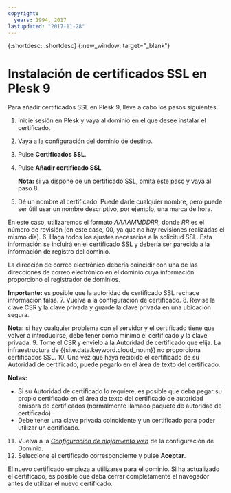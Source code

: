 ```yaml
---
copyright:
  years: 1994, 2017
lastupdated: "2017-11-28"
---
```


{:shortdesc: .shortdesc}
{:new_window: target="_blank"}

# Instalación de certificados SSL en Plesk 9

Para añadir certificados SSL en Plesk 9, lleve a cabo los pasos siguientes.

1. Inicie sesión en Plesk y vaya al dominio en el que desee instalar el certificado.
2. Vaya a la configuración del dominio de destino.
3. Pulse **Certificados SSL**.
4. Pulse **Añadir certificado SSL**.

   **Nota:** si ya dispone de un certificado SSL, omita este paso y vaya al paso 8.
5.  Dé un nombre al certificado. Puede darle cualquier nombre, pero puede ser útil usar un nombre descriptivo, por ejemplo, una marca de hora.

   En este caso, utilizaremos el formato *AAAAMMDDRR*, donde *RR* es el número de revisión (en este case, 00, ya que no hay revisiones realizadas el mismo día).
6. Haga todos los ajustes necesarios a la solicitud SSL. Esta información se incluirá en el certificado SSL y debería ser parecida a la información de registro del dominio.

  La dirección de correo electrónico debería coincidir con una de las direcciones de correo electrónico en el dominio cuya información proporcionó el registrador de dominios.

  **Importante:** es posible que la autoridad de certificado SSL rechace información falsa.
7. Vuelva a la configuración de certificado.
8. Revise la clave CSR y la clave privada y guarde la clave privada en una ubicación segura.  

  **Nota:** si hay cualquier problema con el servidor y el certificado tiene que volver a introducirse, debe tener como mínimo el certificado y la clave privada.
9. Tome el CSR y envíelo a la Autoridad de certificado que elija. La infraestructura de {{site.data.keyword.cloud_notm}} no proporciona certificados SSL.
10. Una vez que haya recibido el certificado de su Autoridad de certificado, puede pegarlo en el área de texto del certificado.

   **Notas:**
   * Si su Autoridad de certificado lo requiere, es posible que deba pegar su propio certificado en el área de texto del certificado de autoridad emisora de certificados (normalmente llamado paquete de autoridad de certificado).
   * Debe tener una clave privada coincidente y un certificado para poder utilizar un certificado.
11. Vuelva a la *<span style="text-decoration: underline">Configuración de alojamiento web</span>* de la configuración de Dominio.
12. Seleccione el certificado correspondiente y pulse **Aceptar**.

El nuevo certificado empieza a utilizarse para el dominio. Si ha actualizado el certificado, es posible que deba cerrar completamente el navegador antes de utilizar el nuevo certificado.
